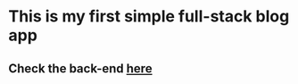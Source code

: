 # This is my first simple full-stack blog app

## Check the back-end [here](https://github.com/Huyhehe/blog-app-back-end)
